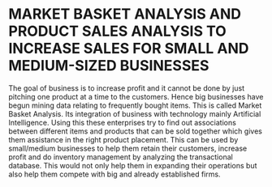 # MARKET BASKET ANALYSIS AND PRODUCT SALES ANALYSIS TO INCREASE SALES FOR SMALL AND MEDIUM-SIZED BUSINESSES

The goal of business is to increase profit and it
cannot be done by just pitching one product at a
time to the customers. Hence big businesses have
begun mining data relating to frequently bought
items. This is called Market Basket Analysis. Its
integration of business with technology mainly
Artificial Intelligence. Using this these
enterprises try to find out associations between
different items and products that can be sold
together which gives them assistance in the right
product placement. This can be used by
small/medium businesses to help them retain
their customers, increase profit and do inventory
management by analyzing the transactional
database. This would not only help them in
expanding their operations but also help them
compete with big and already established firms.
